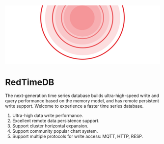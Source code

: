 <!--
 * @Author: gitsrc
 * @Date: 2022-04-02 14:21:40
 * @LastEditors: gitsrc
 * @LastEditTime: 2022-04-02 17:10:51
 * @FilePath: /RedTimeDB/README.md
-->

<p align="center">
<img 
    src="./docs/logo.png" 
    border="0" alt="RedTimeDB" />
</p>

# RedTimeDB
The next-generation time series database builds ultra-high-speed write and query performance based on the memory model, and has remote persistent write support. Welcome to experience a faster time series database.

1. Ultra-high data write performance.
2. Excellent remote data persistence support.
3. Support cluster horizontal expansion.
4. Support community popular chart system.
5. Support multiple protocols for write access: MQTT, HTTP, RESP.

